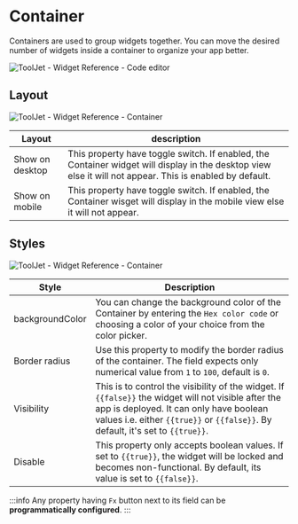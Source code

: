 # Container

Containers are used to group widgets together. You can move the desired number of widgets inside a container to organize your app better.

<div style={{textAlign: 'center'}}>

![ToolJet - Widget Reference - Code editor](/img/widgets/container/container.gif)

</div>

## Layout

<div style={{textAlign: 'center'}}>

![ToolJet - Widget Reference - Container](/img/widgets/container/layout.png)

</div>

| Layout      | description |
| ----------- | ----------- |
| Show on desktop | This property have toggle switch. If enabled, the Container widget will display in the desktop view else it will not appear. This is enabled by default.|
| Show on mobile | This property have toggle switch. If enabled, the Container wisget will display in the mobile view else it will not appear.|

## Styles

<div style={{textAlign: 'center'}}>

![ToolJet - Widget Reference - Container](/img/widgets/container/styles.png)

</div>

| Style      | Description |
| ----------- | ----------- |
| backgroundColor |  You can change the background color of the Container by entering the `Hex color code` or choosing a color of your choice from the color picker. |
| Border radius | Use this property to modify the border radius of the container. The field expects only numerical value from `1` to `100`, default is `0`. |
| Visibility | This is to control the visibility of the widget. If `{{false}}` the widget will not visible after the app is deployed. It can only have boolean values i.e. either `{{true}}` or `{{false}}`. By default, it's set to `{{true}}`. |
| Disable |  This property only accepts boolean values. If set to `{{true}}`, the widget will be locked and becomes non-functional. By default, its value is set to `{{false}}`. |


:::info
Any property having `Fx` button next to its field can be **programmatically configured**.
:::
